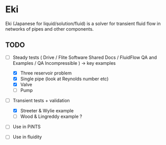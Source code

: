 # Eki
Eki (Japanese for liquid/solution/fluid) is a solver for transient fluid flow in networks of pipes 
and other components.  

## TODO

- [ ] Steady tests ( Drive / Flite Software Shared Docs / FluidFlow QA and Examples / QA Incompressible  ) -> key examples
    - [x] Three reservoir problem
    - [x] Single pipe (look at Reynolds number etc)
    - [x] Valve 
    - [ ] Pump
- [ ] Transient tests + validation
    - [x] Streeter & Wylie example
    - [ ] Wood & Lingreddy example ?
- [ ] Use in PiNTS
- [ ] Use in fluidity

